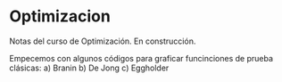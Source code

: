 # Optimizacion
Notas del curso de Optimización. En construcción.

Empecemos con algunos códigos para graficar funcinciones de prueba clásicas:
a) Branin
b) De Jong
c) Eggholder
